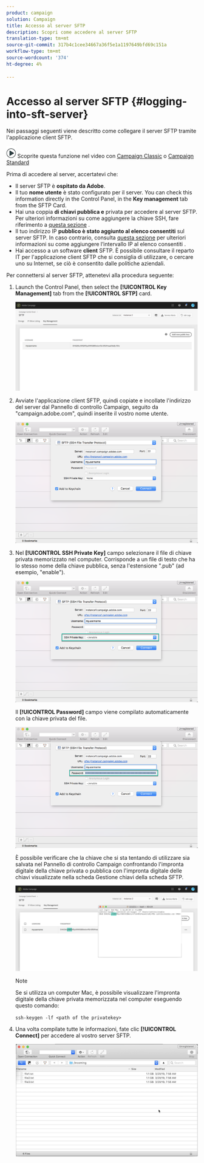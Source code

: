 ```yaml
---
product: campaign
solution: Campaign
title: Accesso al server SFTP
description: Scopri come accedere al server SFTP
translation-type: tm+mt
source-git-commit: 317b4c1cee34667a36f5e1a1197649bfd69c151a
workflow-type: tm+mt
source-wordcount: '374'
ht-degree: 4%

---
```



# Accesso al server SFTP {#logging-into-sft-server}

Nei passaggi seguenti viene descritto come collegare il server SFTP tramite l&#39;applicazione client SFTP.

![](assets/do-not-localize/how-to-video.png) Scoprite questa funzione nel video con [Campaign Classic](https://experienceleague.adobe.com/docs/campaign-classic-learn/control-panel/sftp-management/connect-to-sftp-server.html?lang=en#sftp-management) o [Campaign Standard](https://experienceleague.adobe.com/docs/campaign-standard-learn/control-panel/sftp-management/connect-to-sftp-server.html?lang=en#sftp-management)

Prima di accedere al server, accertatevi che:

* Il server SFTP è **ospitato da  Adobe**.
* Il tuo **nome utente** è stato configurato per il server. You can check this information directly in the Control Panel, in the **Key management** tab from the SFTP Card.
* Hai una coppia **di chiavi pubblica e** privata per accedere al server SFTP. Per ulteriori informazioni su come aggiungere la chiave SSH, fare riferimento a [questa sezione](../../sftp/using/key-management.md) .
* Il tuo indirizzo IP **pubblico è stato aggiunto al elenco consentiti**  sul server SFTP. In caso contrario, consulta [questa sezione](../../sftp/using/ip-range-allow-listing.md) per ulteriori informazioni su come aggiungere l’intervallo IP al elenco consentiti .
* Hai accesso a un software **client** SFTP. È possibile consultare il reparto IT per l&#39;applicazione client SFTP che si consiglia di utilizzare, o cercare uno su Internet, se ciò è consentito dalle politiche aziendali.

Per connettersi al server SFTP, attenetevi alla procedura seguente:

1. Launch the Control Panel, then select the **[!UICONTROL Key Management]** tab from the **[!UICONTROL SFTP]** card.

   ![](assets/sftp_card.png)

1. Avviate l&#39;applicazione client SFTP, quindi copiate e incollate l&#39;indirizzo del server dal Pannello di controllo Campaign, seguito da &quot;campaign.adobe.com&quot;, quindi inserite il vostro nome utente.

   ![](assets/do-not-localize/connect1.png)

1. Nel **[!UICONTROL SSH Private Key]** campo selezionare il file di chiave privata memorizzato nel computer. Corrisponde a un file di testo che ha lo stesso nome della chiave pubblica, senza l&#39;estensione &quot;.pub&quot; (ad esempio, &quot;enable&quot;).

   ![](assets/do-not-localize/connect2.png)

   Il **[!UICONTROL Password]** campo viene compilato automaticamente con la chiave privata del file.

   ![](assets/do-not-localize/connect3.png)

   È possibile verificare che la chiave che si sta tentando di utilizzare sia salvata nel Pannello di controllo Campaign confrontando l&#39;impronta digitale della chiave privata o pubblica con l&#39;impronta digitale delle chiavi visualizzate nella scheda Gestione chiavi della scheda SFTP.

   ![](assets/fingerprint_compare.png)

   >[!NOTE]
   >
   >Se si utilizza un computer Mac, è possibile visualizzare l&#39;impronta digitale della chiave privata memorizzata nel computer eseguendo questo comando:
   >
   >`ssh-keygen -lf <path of the privatekey>`

1. Una volta compilate tutte le informazioni, fate clic **[!UICONTROL Connect]** per accedere al vostro server SFTP.

   ![](assets/do-not-localize/sftpconnected.png)

